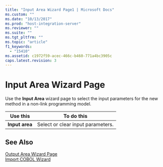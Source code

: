 ```yaml
---
title: "Input Area Wizard Page1 | Microsoft Docs"
ms.custom: ""
ms.date: "10/13/2017"
ms.prod: "host-integration-server"
ms.reviewer: ""
ms.suite: ""
ms.tgt_pltfrm: ""
ms.topic: "article"
f1_keywords: 
  - "15410"
ms.assetid: c1972f59-acec-466c-b460-771a4bc3905c
caps.latest.revision: 3
---
```

# Input Area Wizard Page
Use the **Input Area** wizard page to select the input parameters for the new method in a non-link programming model.  
  
|Use this|To do this|  
|--------------|----------------|  
|**Input area**|Select or clear input parameters.|  
  
## See Also  
 [Output Area Wizard Page](../core/output-area-wizard-page.md)   
 [Import COBOL Wizard](../core/import-cobol-wizard.md)